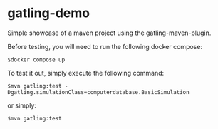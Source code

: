 gatling-demo
=========================

Simple showcase of a maven project using the gatling-maven-plugin.

Before testing, you will need to run the following docker compose:

    $docker compose up

To test it out, simply execute the following command:

    $mvn gatling:test -Dgatling.simulationClass=computerdatabase.BasicSimulation

or simply:

    $mvn gatling:test
